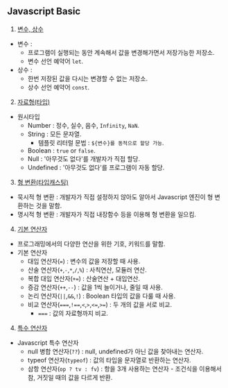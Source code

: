 ## Javascript Basic

1. [변수, 상수](https://github.com/hgene2452/React_Study/blob/main/section01/chapter04.js)

- 변수 :
  - 프로그램이 실행되는 동안 계속해서 값을 변경해가면서 저장가능한 저장소.
  - 변수 선언 예약어 `let`.
- 상수 :
  - 한번 저장된 값을 다시는 변경할 수 없는 저장소.
  - 상수 선언 예약어 `const`.

2. [자료형(타입)](https://github.com/hgene2452/React_Study/blob/main/section01/chapter05.js)

- 원시타입
  - Number : 정수, 실수, 음수, `Infinity`, `NaN`.
  - String : 모든 문자열.
    - 템플릿 리터럴 문법 : `${변수}를 동적으로 할당 가능`.
  - Boolean : `true` or `false`.
  - Null : '아무것도 없다'를 개발자가 직접 할당.
  - Undefined : '아무것도 없다'를 프로그램이 자동 할당.

3. [형 변환(타입캐스팅)](https://github.com/hgene2452/React_Study/blob/main/section01/chapter06.js)

- 묵시적 형 변환 : 개발자가 직접 설정하지 않아도 알아서 Javascript 엔진이 형 변환하는 것을 말함.
- 명시적 형 변환 : 개발자가 직접 내장함수 등을 이용해 형 변환을 일으킴.

4. [기본 연산자](https://github.com/hgene2452/React_Study/blob/main/section01/chapter07.js)

- 프로그래밍에서의 다양한 연산을 위한 기호, 키워드를 말함.
- 기본 연산자
  - 대입 연산자(`=`) : 변수의 값을 저장할 때 사용.
  - 산술 연산자(`+`,`-`,`*`,`/`,`%`) : 사칙연산, 모듈러 연산.
  - 복합 대입 연산자(`+=`) : 산술연산 + 대입연산.
  - 증감 연산자(`++`,`--`) : 값을 1씩 늘이거나, 줄일 때 사용.
  - 논리 연산자(`||`,`&&`,`!`) : Boolean 타입의 값을 다룰 때 사용.
  - 비교 연산자(`===`,`!==`,`<`,`>`,`<=`,`>=`) : 두 개의 값을 서로 비교.
    - `===` : 값의 자료형까지 비교.

4. [특수 연산자](https://github.com/hgene2452/React_Study/blob/main/section01/chapter08.js)

- Javascript 특수 연산자
  - null 병합 연산자(`??`) : null, undefined가 아닌 값을 찾아내는 연산자.
  - typeof 연산자(`typeof`) : 값의 타입을 문자열로 반환하는 연산자.
  - 삼항 연산자(`op ? tv : fv`) : 항을 3개 사용하는 연산자 - 조건식을 이용해서 참, 거짓일 때의 값을 다르게 반환.
